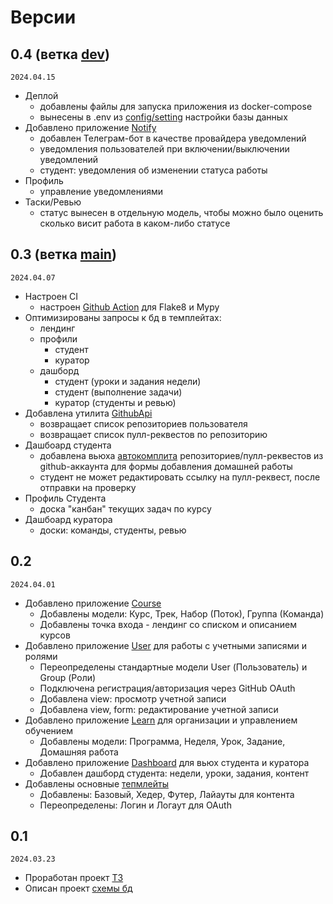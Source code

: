 # Версии

## 0.4 (ветка [dev](https://github.com/mmmylnikov/lpms/tree/dev))

`2024.04.15`

- Деплой
    - добавлены файлы для запуска приложения из docker-compose
    - вынесены в .env из [config/setting](https://github.com/mmmylnikov/lpms/blob/dev/lpms/config/settings.py) настройки базы данных
- Добавлено приложение [Notify](https://github.com/mmmylnikov/lpms/blob/dev/lpms/notify)
    - добавлен Телеграм-бот в качестве провайдера уведомлений
    - уведомления пользователей при включении/выключении уведомлений
    - студент: уведомления об изменении статуса работы
- Профиль
    - управление уведомлениями
- Таски/Ревью
    - статус вынесен в отдельную модель, чтобы можно было оценить сколько висит работа в каком-либо статусе


## 0.3 (ветка [main](https://github.com/mmmylnikov/lpms/tree/main))

`2024.04.07`

- Настроен CI
    - настроен [Github Action](https://github.com/mmmylnikov/lpms/blob/main/.github/workflows/django_ci.yml) для Flake8 и Mypy
- Оптимизированы запросы к бд в темплейтах:
    - лендинг
    - профили
        - студент
        - куратор
    - дашборд
        - студент (уроки и задания недели)
        - студент (выполнение задачи)
        - куратор (студенты и ревью)
- Добавлена утилита [GithubApi](https://github.com/mmmylnikov/lpms/blob/main/lpms/user/utils.py)
    - возвращает список репозиториев пользователя
    - возвращает список пулл-реквестов по репозиторию
- Дашбоард студента
    - добавлена вьюха [автокомплита](https://github.com/mmmylnikov/lpms/blob/df3f70faaeb48fe082067f66af3576227d6f6795/lpms/dashboard/views.py#L163-L188) репозиториев/пулл-реквестов из github-аккаунта для формы добавления домашней работы 
    - студент не может редактировать ссылку на пулл-реквест, после отправки на проверку
- Профиль Студента
    - доска "канбан" текущих задач по курсу
- Дашбоард куратора
    - доски: команды, студенты, ревью


## 0.2

`2024.04.01`

- Добавлено приложение [Course](https://github.com/mmmylnikov/lpms/blob/main/lpms/course)
    - Добавлены модели: Курс, Трек, Набор (Поток), Группа (Команда)
    - Добавлены точка входа - лендинг со списком и описанием курсов
- Добавлено приложение [User](https://github.com/mmmylnikov/lpms/blob/main/lpms/user) для работы с учетными записями и ролями 
    - Переопределены стандартные модели User (Пользователь) и Group (Роли)
    - Подключена регистрация/авторизация через GitHub OAuth
    - Добавлена view: просмотр учетной записи
    - Добавлена view, form: редактирование учетной записи
- Добавлено приложение [Learn](https://github.com/mmmylnikov/lpms/blob/main/lpms/learn) для организации и управлением обучением
    - Добавлены модели: Программа, Неделя, Урок, Задание, Домашняя работа
- Добавлено приложение [Dashboard](https://github.com/mmmylnikov/lpms/blob/main/lpms/dashboard) для вьюх студента и куратора
    - Добавлен дашборд студента: недели, уроки, задания, контент
- Добавлены основные [тепмлейты](https://github.com/mmmylnikov/lpms/blob/main/lpms/templates)
    - Добавлены: Базовый, Хедер, Футер, Лайауты для контента
    - Переопределены: Логин и Логаут для OAuth


## 0.1 

`2024.03.23`

- Проработан проект [ТЗ](https://github.com/mmmylnikov/lpms/blob/main/terms/terms.md)
- Описан проект [схемы бд](https://github.com/mmmylnikov/lpms/blob/main/terms/db_schema.md)
